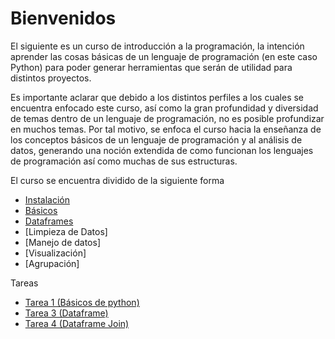 # Bienvenidos

El siguiente es un curso de introducción a la programación, la intención aprender las cosas básicas de un lenguaje de programación (en este caso Python) para poder generar herramientas que serán de utilidad para distintos proyectos. 

Es importante aclarar que debido a los distintos perfiles a los cuales se encuentra enfocado este curso, así como la gran profundidad y diversidad de temas dentro de un lenguaje de programación, no es posible profundizar en muchos temas. Por tal motivo, se enfoca el curso hacia la enseñanza de los conceptos básicos de un lenguaje de programación y al análisis de datos, generando una noción extendida de como funcionan los lenguajes de programación así como muchas de sus estructuras.

El curso se encuentra dividido de la siguiente forma

* [Instalación](./Instalacion.html)
* [Básicos](./Basicos.html)
* [Dataframes](./Series_Dataframes.html)
* [Limpieza de Datos]
* [Manejo de datos]
* [Visualización]
* [Agrupación]



Tareas 

* [Tarea 1 (Básicos de python)](./Tarea.html)
* [Tarea 3 (Dataframe)](./Tarea_dataframes_funciones.html)
* [Tarea 4 (Dataframe Join)](./Tarea4.html)

